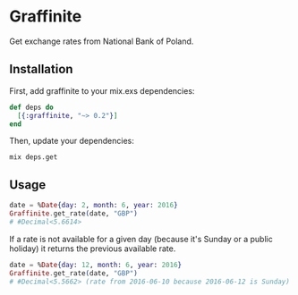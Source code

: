 # Graffinite

Get exchange rates from National Bank of Poland.

## Installation

First, add graffinite to your mix.exs dependencies:

```elixir
def deps do
  [{:graffinite, "~> 0.2"}]
end
```

Then, update your dependencies:

```
mix deps.get
```

## Usage

```elixir
date = %Date{day: 2, month: 6, year: 2016}
Graffinite.get_rate(date, "GBP")
# #Decimal<5.6614>
```

If a rate is not available for a given day (because it's Sunday or a public holiday) it returns the previous available rate.

```elixir
date = %Date{day: 12, month: 6, year: 2016}
Graffinite.get_rate(date, "GBP")
# #Decimal<5.5662> (rate from 2016-06-10 because 2016-06-12 is Sunday)
```
